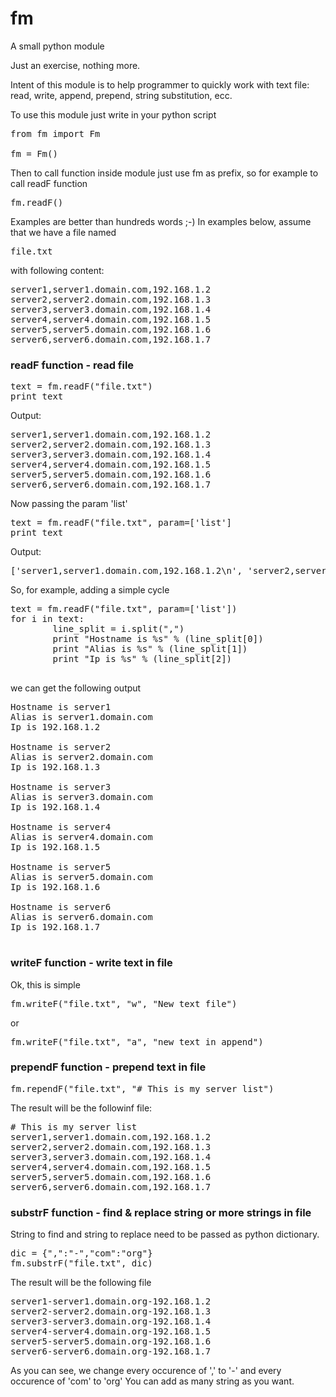 fm
==

A small python module

Just an exercise, nothing more.

Intent of this module is to help programmer to quickly work with text file:
read, write, append, prepend, string substitution, ecc.

To use this module just write in your python script

<pre>
from fm import Fm

fm = Fm()
</pre>

Then to call function inside module just use fm as prefix, so for example to call readF function

<pre>
fm.readF()
</pre>

Examples are better than hundreds words ;-)
In examples below, assume that we have a file named <pre>file.txt</pre> with following content:
<pre>
server1,server1.domain.com,192.168.1.2
server2,server2.domain.com,192.168.1.3
server3,server3.domain.com,192.168.1.4
server4,server4.domain.com,192.168.1.5
server5,server5.domain.com,192.168.1.6
server6,server6.domain.com,192.168.1.7
</pre>

<h3>readF function - read file</h3>

<pre>
text = fm.readF("file.txt")
print text
</pre>
Output:
<pre>
server1,server1.domain.com,192.168.1.2
server2,server2.domain.com,192.168.1.3
server3,server3.domain.com,192.168.1.4
server4,server4.domain.com,192.168.1.5
server5,server5.domain.com,192.168.1.6
server6,server6.domain.com,192.168.1.7
</pre>
Now passing the param 'list'
<pre>
text = fm.readF("file.txt", param=['list']
print text
</pre>
Output:
<pre>
['server1,server1.domain.com,192.168.1.2\n', 'server2,server2.domain.com,192.168.1.3\n', 'server3,server3.domain.com,192.168.1.4\n', 'server4,server4.domain.com,192.168.1.5\n', 'server5,server5.domain.com,192.168.1.6\n', 'server6,server6.domain.com,192.168.1.7\n']
</pre>
So, for example, adding a simple cycle
<pre>
text = fm.readF("file.txt", param=['list'])
for i in text:
        line_split = i.split(",")
        print "Hostname is %s" % (line_split[0])
        print "Alias is %s" % (line_split[1])
        print "Ip is %s" % (line_split[2])

</pre>
we can get the following output
<pre>
Hostname is server1
Alias is server1.domain.com
Ip is 192.168.1.2

Hostname is server2
Alias is server2.domain.com
Ip is 192.168.1.3

Hostname is server3
Alias is server3.domain.com
Ip is 192.168.1.4

Hostname is server4
Alias is server4.domain.com
Ip is 192.168.1.5

Hostname is server5
Alias is server5.domain.com
Ip is 192.168.1.6

Hostname is server6
Alias is server6.domain.com
Ip is 192.168.1.7

</pre>

<h3>writeF function - write text in file</h3>
Ok, this is simple
<pre>
fm.writeF("file.txt", "w", "New text file")
</pre>
or
<pre>
fm.writeF("file.txt", "a", "new text in append")
</pre>

<h3>prependF function - prepend text in file</h3>
<pre>
fm.rependF("file.txt", "# This is my server list")
</pre>
The result will be the followinf file:
<pre>
# This is my server list
server1,server1.domain.com,192.168.1.2
server2,server2.domain.com,192.168.1.3
server3,server3.domain.com,192.168.1.4
server4,server4.domain.com,192.168.1.5
server5,server5.domain.com,192.168.1.6
server6,server6.domain.com,192.168.1.7
</pre>

<h3>substrF function - find & replace string or more strings in file</h3>
String to find and string to replace need to be passed as python dictionary.
<pre>
dic = {",":"-","com":"org"}
fm.substrF("file.txt", dic)
</pre>
The result will be the following file
<pre>
server1-server1.domain.org-192.168.1.2
server2-server2.domain.org-192.168.1.3
server3-server3.domain.org-192.168.1.4
server4-server4.domain.org-192.168.1.5
server5-server5.domain.org-192.168.1.6
server6-server6.domain.org-192.168.1.7
</pre>
As you can see, we change every occurence of ',' to '-' and every occurence of 'com' to 'org'
You can add as many string as you want.
